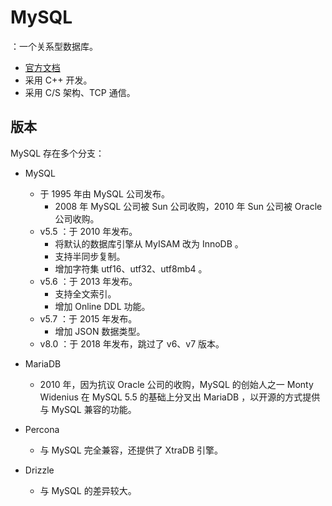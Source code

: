 # MySQL

：一个关系型数据库。
- [官方文档](https://dev.mysql.com/doc/refman/5.7/en/)
- 采用 C++ 开发。
- 采用 C/S 架构、TCP 通信。

## 版本

MySQL 存在多个分支：
- MySQL
  - 于 1995 年由 MySQL 公司发布。
    - 2008 年 MySQL 公司被 Sun 公司收购，2010 年 Sun 公司被 Oracle 公司收购。
  - v5.5 ：于 2010 年发布。
    - 将默认的数据库引擎从 MyISAM 改为 InnoDB 。
    - 支持半同步复制。
    - 增加字符集 utf16、utf32、utf8mb4 。
  - v5.6 ：于 2013 年发布。
    - 支持全文索引。
    - 增加 Online DDL 功能。
  - v5.7 ：于 2015 年发布。
    - 增加 JSON 数据类型。
  - v8.0 ：于 2018 年发布，跳过了 v6、v7 版本。

- MariaDB
  - 2010 年，因为抗议 Oracle 公司的收购，MySQL 的创始人之一 Monty Widenius 在 MySQL 5.5 的基础上分叉出 MariaDB ，以开源的方式提供与 MySQL 兼容的功能。
- Percona
  - 与 MySQL 完全兼容，还提供了 XtraDB 引擎。
- Drizzle
  - 与 MySQL 的差异较大。
